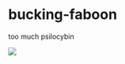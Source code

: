 # bucking-faboon
too much psilocybin
<!DOCTYPE html>
<html>
<body>
<img src="https://www.google.com/url?sa=i&rct=j&q=&esrc=s&source=images&cd=&ved=0ahUKEwjxn76m9eDPAhVD6SYKHccSDBQQjRwIBw&url=http%3A%2F%2Fwww.mariowiki.com%2Fmushroom&psig=AFQjCNHYiG1YAd9d10mhNt0lEJTBp7jCdA&ust=1476761958432482">
</body>
</html>

